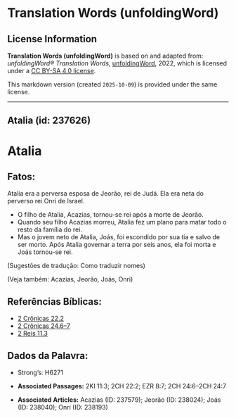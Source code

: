 # Translation Words (unfoldingWord)

## License Information

**Translation Words (unfoldingWord)** is based on and adapted from: _unfoldingWord® Translation Words_, [unfoldingWord](https://unfoldingword.org/utw), 2022, which is licensed under a [CC BY-SA 4.0 license](https://creativecommons.org/licenses/by-sa/4.0/legalcode.en).

This markdown version (created `2025-10-09`) is provided under the same license.



--------------------------------

## Atalia (id: 237626)

Atalia
======

Fatos:
------

Atalia era a perversa esposa de Jeorão, rei de Judá. Ela era neta do perverso rei Onri de Israel.

* O filho de Atalia, Acazias, tornou\-se rei após a morte de Jeorão.
* Quando seu filho Acazias morreu, Atalia fez um plano para matar todo o resto da família do rei.
* Mas o jovem neto de Atalia, Joás, foi escondido por sua tia e salvo de ser morto. Após Atalia governar a terra por seis anos, ela foi morta e Joás tornou\-se rei.

(Sugestões de tradução: Como traduzir nomes)

(Veja também: Acazias, Jeorão, Joás, Onri)

Referências Bíblicas:
---------------------

* [2 Crônicas 22\.2](https://ref.ly/2Chr22:2)
* [2 Crônicas 24\.6–7](https://ref.ly/2Chr24:6-2Chr24:7)
* [2 Reis 11\.3](https://ref.ly/2Kgs11:3)

Dados da Palavra:
-----------------

* Strong’s: H6271

* **Associated Passages:** 2KI 11:3; 2CH 22:2; EZR 8:7; 2CH 24:6–2CH 24:7
* **Associated Articles:** Acazias (ID: 237579); Jeorão (ID: 238024); Joás (ID: 238040); Onri (ID: 238193)

